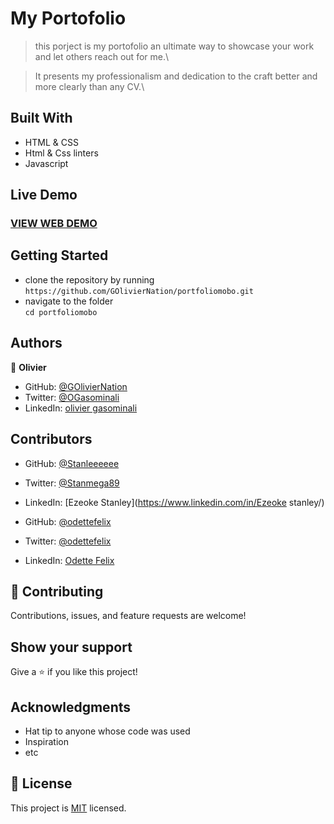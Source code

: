 
# My Portofolio
> this porject is my portofolio an ultimate way to showcase your work and let others reach out for me.\
<!-- ![screenshot](./assets/images/ScreenShot.png)\ -->
> It presents my professionalism and dedication to the craft better and more clearly than any CV.\


## Built With

- HTML & CSS
- Html & Css linters
- Javascript

## Live Demo

### [VIEW WEB DEMO](https://goliviernation.github.io/portfoliomobo/)

## Getting Started
- clone the repository by running\
    `https://github.com/GOlivierNation/portfoliomobo.git`
- navigate to the folder\
    `cd portfoliomobo`

## Authors

👤 **Olivier**

- GitHub: [@GOlivierNation](https://github.com/GOlivierNation)
- Twitter: [@OGasominali](https://twitter.com/Golivier_Nation)
- LinkedIn: [olivier gasominali](https://www.linkedin.com/in/olivier-gasominali-866962108/)

## Contributors

- GitHub: [@Stanleeeeee](https://github.com/Stanleeeeee)
- Twitter: [@Stanmega89](https://twitter.com/Stanmega89)
- LinkedIn: [Ezeoke Stanley](https://www.linkedin.com/in/Ezeoke stanley/)

- GitHub: [@odettefelix](https://github.com/odettefelix)
- Twitter: [@odettefelix](https://twitter.com/)
- LinkedIn: [Odette Felix](https://www.linkedin.com/in/odette-felix)


## 🤝 Contributing

Contributions, issues, and feature requests are welcome!

## Show your support

Give a ⭐️ if you like this project!

## Acknowledgments

- Hat tip to anyone whose code was used
- Inspiration
- etc

## 📝 License

This project is [MIT](./MIT.md) licensed.

